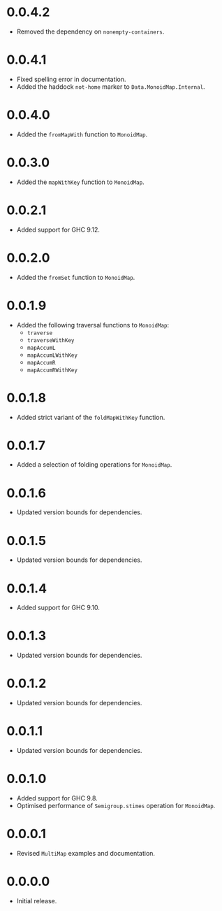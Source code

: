 # 0.0.4.2

- Removed the dependency on `nonempty-containers`.

# 0.0.4.1

- Fixed spelling error in documentation.
- Added the haddock `not-home` marker to `Data.MonoidMap.Internal`.

# 0.0.4.0

- Added the `fromMapWith` function to `MonoidMap`.

# 0.0.3.0

- Added the `mapWithKey` function to `MonoidMap`.

# 0.0.2.1

- Added support for GHC 9.12.

# 0.0.2.0

- Added the `fromSet` function to `MonoidMap`.

# 0.0.1.9

- Added the following traversal functions to `MonoidMap`:
  - `traverse`
  - `traverseWithKey`
  - `mapAccumL`
  - `mapAccumLWithKey`
  - `mapAccumR`
  - `mapAccumRWithKey`

# 0.0.1.8

- Added strict variant of the `foldMapWithKey` function.

# 0.0.1.7

- Added a selection of folding operations for `MonoidMap`.

# 0.0.1.6

- Updated version bounds for dependencies.

# 0.0.1.5

- Updated version bounds for dependencies.

# 0.0.1.4

- Added support for GHC 9.10.

# 0.0.1.3

- Updated version bounds for dependencies.

# 0.0.1.2

- Updated version bounds for dependencies.

# 0.0.1.1

- Updated version bounds for dependencies.

# 0.0.1.0

- Added support for GHC 9.8.
- Optimised performance of `Semigroup.stimes` operation for `MonoidMap`.

# 0.0.0.1

- Revised `MultiMap` examples and documentation.

# 0.0.0.0

- Initial release.

